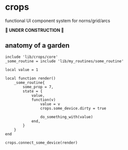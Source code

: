 # crops

functional UI component system for norns/grid/arcs

**🚧 UNDER CONSTRUCTION 🚧**

## anatomy of a garden

```
include 'lib/crops/core'
_some_routine = include 'lib/my_routines/some_routine'

local value = 1

local function render()
    _some_routine{
        some_prop = 7,
        state = { 
            value, 
            function(v) 
                value = v 
                crops.some_device.dirty = true
                
                do_something_with(value)
            end,
        }
    }
end

crops.connect_some_device(render)
```
